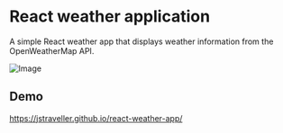 # React weather application

A simple React weather app that displays weather information from the OpenWeatherMap API.

![Image](https://i.imgur.com/Mfc3d53.png)


## Demo
https://jstraveller.github.io/react-weather-app/
